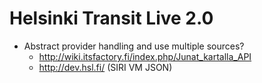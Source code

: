 Helsinki Transit Live 2.0
=========================

* Abstract provider handling and use multiple sources?
    - <http://wiki.itsfactory.fi/index.php/Junat_kartalla_API>
    - <http://dev.hsl.fi/> (SIRI VM JSON)
